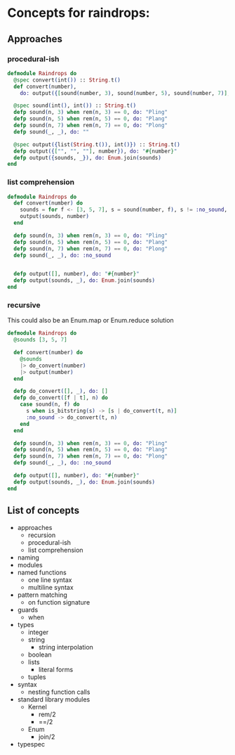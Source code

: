 # Concepts for raindrops:

## Approaches

### procedural-ish

```elixir
defmodule Raindrops do
  @spec convert(int()) :: String.t()
  def convert(number),
    do: output({[sound(number, 3), sound(number, 5), sound(number, 7)], number})

  @spec sound(int(), int()) :: String.t()
  defp sound(n, 3) when rem(n, 3) == 0, do: "Pling"
  defp sound(n, 5) when rem(n, 5) == 0, do: "Plang"
  defp sound(n, 7) when rem(n, 7) == 0, do: "Plong"
  defp sound(_, _), do: ""

  @spec output({list(String.t()), int()}) :: String.t()
  defp output({["", "", ""], number}), do: "#{number}"
  defp output({sounds, _}), do: Enum.join(sounds)
end
```

### list comprehension

```elixir
defmodule Raindrops do
  def convert(number) do
    sounds = for f <- [3, 5, 7], s = sound(number, f), s != :no_sound, do: s
    output(sounds, number)
  end

  defp sound(n, 3) when rem(n, 3) == 0, do: "Pling"
  defp sound(n, 5) when rem(n, 5) == 0, do: "Plang"
  defp sound(n, 7) when rem(n, 7) == 0, do: "Plong"
  defp sound(_, _), do: :no_sound


  defp output([], number), do: "#{number}"
  defp output(sounds, _), do: Enum.join(sounds)
end
```

### recursive

This could also be an Enum.map or Enum.reduce solution

```elixir
defmodule Raindrops do
  @sounds [3, 5, 7]

  def convert(number) do
    @sounds
    |> do_convert(number)
    |> output(number)
  end

  defp do_convert([], _), do: []
  defp do_convert([f | t], n) do
    case sound(n, f) do
      s when is_bitstring(s) -> [s | do_convert(t, n)]
      :no_sound -> do_convert(t, n)
    end
  end

  defp sound(n, 3) when rem(n, 3) == 0, do: "Pling"
  defp sound(n, 5) when rem(n, 5) == 0, do: "Plang"
  defp sound(n, 7) when rem(n, 7) == 0, do: "Plong"
  defp sound(_, _), do: :no_sound

  defp output([], number), do: "#{number}"
  defp output(sounds, _), do: Enum.join(sounds)
end
```

## List of concepts

- approaches
  - recursion
  - procedural-ish
  - list comprehension
- naming
- modules
- named functions
  - one line syntax
  - multiline syntax
- pattern matching
  - on function signature
- guards
  - when
- types
  - integer
  - string
    - string interpolation
  - boolean
  - lists
    - literal forms
  - tuples
- syntax
  - nesting function calls
- standard library modules
  - Kernel
    - rem/2
    - ==/2
  - Enum
    - join/2
- typespec
